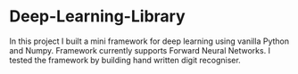 # Deep-Learning-Library
In this project I built a  mini framework for deep learning using vanilla Python and Numpy. Framework currently supports Forward Neural Networks. I tested the framework by building hand written digit recogniser.
